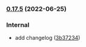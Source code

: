

### [0.17.5](https://github.com/benyap/github-actions-test/compare/0.17.4...0.17.5) (2022-06-25)


### Internal

* add changelog ([3b37234](https://github.com/benyap/github-actions-test/commit/3b37234b14a0522e5c08aec4e4450d23ed59e314))